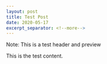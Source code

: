 ```yaml
---
layout: post
title: Test Post
date: 2020-05-17
excerpt_separator: <!--more-->
---
```


Note: This is a test header and preview
<!--more-->

This is the test content.
